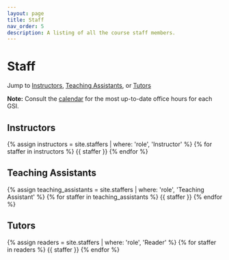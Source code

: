 ```yaml
---
layout: page
title: Staff
nav_order: 5
description: A listing of all the course staff members.
---
```


# Staff

Jump to [Instructors](#inst), [Teaching Assistants](#tas), or [Tutors](#tutors)

**Note:** Consult the [calendar](http://ds100.org/sp20/calendar) for the most up-to-date office hours for each GSI.

<a name = 'inst'></a>

## Instructors

<div class="role">
  {% assign instructors = site.staffers | where: 'role', 'Instructor' %}
  {% for staffer in instructors %}
  {{ staffer }}
  {% endfor %}
</div>

<a name = 'tas'></a>

## Teaching Assistants

<div class="role">
  {% assign teaching_assistants = site.staffers | where: 'role', 'Teaching Assistant' %}
  {% for staffer in teaching_assistants %}
  {{ staffer }}
  {% endfor %}
</div>

<a name = 'tutors'></a>

## Tutors

<div class="role">
  {% assign readers = site.staffers | where: 'role', 'Reader' %}
  {% for staffer in readers %}
  {{ staffer }}
  {% endfor %}
</div>
